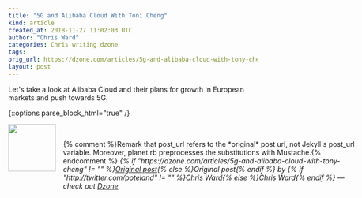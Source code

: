 ```yaml
---
title: "5G and Alibaba Cloud With Toni Cheng"
kind: article
created_at: 2018-11-27 11:02:03 UTC
author: "Chris Ward"
categories: Chris writing dzone
tags: 
orig_url: https://dzone.com/articles/5g-and-alibaba-cloud-with-tony-cheng
layout: post
---
```

Let's take a look at Alibaba Cloud and their plans for growth in European markets and push towards 5G.


{::options parse_block_html="true" /}
<div class="author">
   <img src="https://www.rss-specifications.com/rss-spec-rss.gif" style="width: 96px; height: 96;">
   <span style="position: absolute; padding: 32px 15px;">{% comment %}Remark that post_url refers to the *original* post url, not Jekyll's post_url variable. Moreover, planet.rb preprocesses the substitutions with Mustache.{% endcomment %}
      <i>{% if "https://dzone.com/articles/5g-and-alibaba-cloud-with-tony-cheng" != "" %}<a href="https://dzone.com/articles/5g-and-alibaba-cloud-with-tony-cheng">Original post</a>{% else %}Original post{% endif %} by {% if "http://twitter.com/poteland" != "" %}<a href="http://twitter.com/poteland">Chris Ward</a>{% else %}Chris Ward{% endif %} &mdash; check out <a href="https://dzone.com">Dzone</a>.</i>
  </span>
</div>
